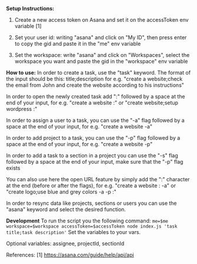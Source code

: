 **Setup Instructions:**
1. Create a new access token on Asana and set it on the accessToken env variable [1]

2. Set your user id: writing "asana" and click on "My ID", then press enter to copy the gid and paste it in the "me" env variable

3. Set the workspace: write "asana" and click on "Workspaces", select the workspace you want and paste the gid in the "workspace" env variable

**How to use:**
In order to create a task, use the "task" keyword.
The format of the input should be this: title;description
for e.g. "create a website;check the email from John and create the website according to his instructions"

In order to open the newly created task add ":" followed by a space at the end of your input, for e.g. "create a website :" or "create website;setup wordpress :"

In order to assign a user to a task, you can use the "-a" flag followed by a space at the end of your input, for e.g. "create a website -a"

In order to add project to a task, you can use the "-p" flag followed by a space at the end of your input, for e.g. "create a website -p"

In order to add a task to a section in a project you can use the "-s" flag followed by a space at the end of your input, make sure that the "-p" flag exists

You can also use here the open URL feature by simply add the ":" character at the end (before or after the flags), for e.g. "create a website : -a" or "create logo;use blue and grey colors -a -p :"

In order to resync data like projects, sections or users you can use the "asana" keyword and select the desired function.

**Development**
To run the script you the following command:
```me=$me workspace=$workspace accessToken=$accessToken node index.js 'task title;task description'```
Set the variables to your vars.

Optional variables:
assignee, projectId, sectionId

References:
[1] https://asana.com/guide/help/api/api